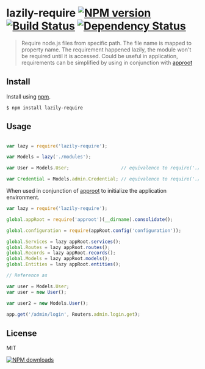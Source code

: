 lazily-require [![NPM version][npm-image]][npm-url] [![Build Status][ci-image]][ci-url] [![Dependency Status][depstat-image]][depstat-url]
================

> Require node.js files from specific path. The file name is mapped to property name.
> The requirement happened lazily, the module won't be required until it is accessed.
> Could be useful in application, requirements can be simplified by using in conjunction with [approot](https://github.com/timnew/approot)

## Install

Install using [npm][npm-url].

    $ npm install lazily-require

## Usage

```javascript

var lazy = require('lazily-require');

var Models = lazy('./modules');

var User = Models.User;                   // equivalence to require('./modules/User')

var Credential = Models.admin.Credential; // equivalence to require('./modules/admin/Credential')

```

When used in conjunction of [approot](https://github.com/timnew/approot) to initialize the application environment.

```javascript
var lazy = require('lazily-require');

global.appRoot = require('approot')(__dirname).consolidate();

global.configuration = require(appRoot.config('configuration'));

global.Services = lazy appRoot.services();
global.Routes = lazy appRoot.routes();
global.Records = lazy appRoot.records();
global.Models = lazy appRoot.models();
global.Entities = lazy appRoot.entities();

// Reference as

var user = Models.User;
var user = new User();

var user2 = new Models.User();

app.get('/admin/login', Routers.admin.login.get);

```
   
## License
MIT

[![NPM downloads][npm-downloads]][npm-url]

[homepage]: https://github.com/timnew/lazily-require

[npm-url]: https://npmjs.org/package/lazily-require
[npm-image]: http://img.shields.io/npm/v/lazily-require.svg?style=flat
[npm-downloads]: http://img.shields.io/npm/dm/lazily-require.svg?style=flat

[ci-url]: https://drone.io/github.com/timnew/lazily-require/latest
[ci-image]: https://drone.io/github.com/timnew/lazily-require/status.png

[depstat-url]: https://gemnasium.com/timnew/lazily-require
[depstat-image]: http://img.shields.io/gemnasium/timnew/lazily-require.svg?style=flat
